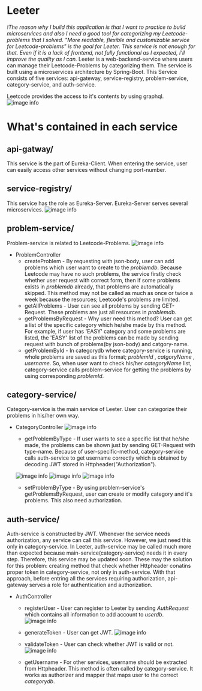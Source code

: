 # Leeter

_!The reason why I build this application is that I want to practice to build microservices and also I need a good tool for categorizing my Leetcode-problems that I solved. "More readable, flexible and customizable service for Leetcode-problems" is the goal for Leeter. This service is not enough for that. Even if it is a lack of frontend, not fully functional as I expected, I'll improve the quality as I can._
Leeter is a web-backend-service where users can manage their Leetcode-Problems by categorizing them. The service is built using a microservices architecture by Spring-Boot. This Service consists of five services: api-gateway, service-registry, problem-service, category-service, and auth-service.

Leetcode provides the access to it's contents by using graphql.
![image info](./images/leetocde-graphql.png)

# What's contained in each service
## api-gatway/
This service is the part of Eureka-Client. When entering the service, user can easily access other services without changing port-number.

## service-registry/
This service has the role as Eureka-Server. Eureka-Server serves several microservices.
![image info](./images/eureka-server.png)

## problem-service/
Problem-service is related to Leetcode-Problems.
![image info](./images/problem-service-getAllProblems.png)
- ProblemController
    - createProblem - By requesting with json-body, user can add problems which user want to create to the _problemdb_. Because Leetcode may have no such problems, the service firstly check whether user request with correct form, then if some problems exists in _problemdb_ already, that problems are automatically skipped. This method may not be called as much as once or twice a week because the resources; Leetcode's problems are limited.
    - getAllProblems - User can see all problems by sending GET-Request. These problems are just all resources in _problemdb_.
    - getProblemsByRequest - Why user need this method? User can get a list of the specific category which he/she made by this method. For example, if user has 'EASY' category and some problems are listed, the 'EASY' list of the problems can be made by sending request with bunch of problems(by json-body) and catgory-name. 
    - getProblemById - In categorydb where category-service is running, whole problems are saved as this format; _problemId_ , _catgoryName_ , _username_. So, when user want to check his/her _categoryName_ list, category-service calls problem-service for getting the problems by using corresponding _problemId_.

## category-service/
Category-service is the main service of Leeter. User can categorize their problems in his/her own way.
- CategoryController
    ![image info](./images/category-service-getProblemByType.png)
    - getProblemByType - If user wants to see a specific list that he/she made, the problems can be shown just by sending GET-Request with type-name. Because of user-specific-method, category-service calls auth-service to get username correctly which is obtained by decoding JWT stored in Httpheader("Authorization").

    ![image info](./images/category-service-setProblemByType.png)
    ![image info](./images/categorydb.png)
    ![image info](./images/categorydb-elements.png)
    - setProblemByType - By using problem-service's getProblemsByRequest, user can create or modify category and it's problems. This also need authorization.
    
## auth-service/
Auth-service is constructed by JWT. Whenever the service needs authorization, any service can call this service. However, we just need this only in category-service. In Leeter, auth-service may be called much more than expected because main-service(category-service) needs it in every step. Therefore, this service may be updated soon. These may the solution for this problem: creating method that check whether Httpheader conatins proper token in category-service, not only in auth-service. With that approach, before entring all the services requiring authorization, api-gateway serves a role for authentication and authorization.
- AuthController
    - registerUser - User can register to Leeter by sending _AuthRequest_ which contains all information to add account to _userdb_.
    ![image info](./images/auth-service-registerUser.png)

    - generateToken - User can get JWT.
    ![image info](./images/auth-service-generateToken.png)

    - validateToken - User can check whether JWT is valid or not.
    ![image info](./images/auth-service-validateToken.png)

    - getUsername - For other services, username should be extracted from Httpheader. This method is often called by category-service. It works as authorizer and mapper that maps user to the correct _categorydb_.

